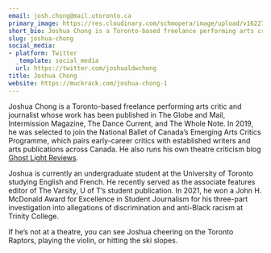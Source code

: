 ```yaml
---
email: josh.chong@mail.utoronto.ca
primary_image: https://res.cloudinary.com/schmopera/image/upload/v1622746510/media/2021/06/Headshot_Joshua_Chong_ua2vqc.jpg
short_bio: Joshua Chong is a Toronto-based freelance performing arts critic and journalist.
slug: joshua-chong
social_media:
- platform: Twitter
  _template: social_media
  url: https://twitter.com/joshualdwchong
title: Joshua Chong
website: https://muckrack.com/joshua-chong-1
---
```

Joshua Chong is a Toronto-based freelance performing arts critic and journalist whose work has been published in The Globe and Mail, Intermission Magazine, The Dance Current, and The Whole Note. In 2019, he was selected to join the National Ballet of Canada’s Emerging Arts Critics Programme, which pairs early-career critics with established writers and arts publications across Canada. He also runs his own theatre criticism blog [Ghost Light Reviews](https://jldwchong.wixsite.com/ghostlightreviews).

Joshua is currently an undergraduate student at the University of Toronto studying English and French. He recently served as the associate features editor of The Varsity, U of T’s student publication. In 2021, he won a John H. McDonald Award for Excellence in Student Journalism for his three-part investigation into allegations of discrimination and anti-Black racism at Trinity College. 

If he’s not at a theatre, you can see Joshua cheering on the Toronto Raptors, playing the violin, or hitting the ski slopes.